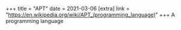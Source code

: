 +++
title = "APT"
date = 2021-03-06
[extra]
link = "https://en.wikipedia.org/wiki/APT_(programming_language)"
+++
A programming language

